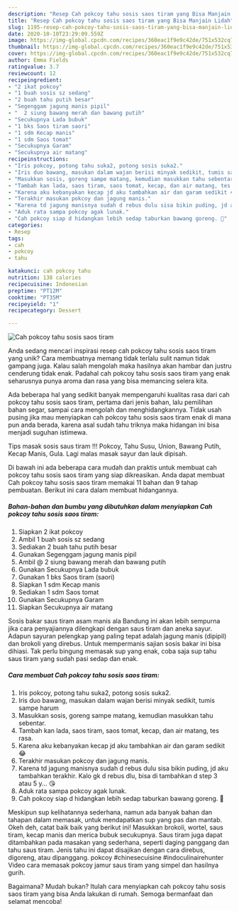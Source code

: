 ```yaml
---
description: "Resep Cah pokcoy tahu sosis saos tiram yang Bisa Manjain Lidah"
title: "Resep Cah pokcoy tahu sosis saos tiram yang Bisa Manjain Lidah"
slug: 1195-resep-cah-pokcoy-tahu-sosis-saos-tiram-yang-bisa-manjain-lidah
date: 2020-10-10T23:29:09.559Z
image: https://img-global.cpcdn.com/recipes/360eac1f9e9c42de/751x532cq70/cah-pokcoy-tahu-sosis-saos-tiram-foto-resep-utama.jpg
thumbnail: https://img-global.cpcdn.com/recipes/360eac1f9e9c42de/751x532cq70/cah-pokcoy-tahu-sosis-saos-tiram-foto-resep-utama.jpg
cover: https://img-global.cpcdn.com/recipes/360eac1f9e9c42de/751x532cq70/cah-pokcoy-tahu-sosis-saos-tiram-foto-resep-utama.jpg
author: Emma Fields
ratingvalue: 3.7
reviewcount: 12
recipeingredient:
- "2 ikat pokcoy"
- "1 buah sosis sz sedang"
- "2 buah tahu putih besar"
- "Segenggam jagung manis pipil"
- "  2 siung bawang merah dan bawang putih"
- "Secukupnya Lada bubuk"
- "1 bks Saos tiram saori"
- "1 sdm Kecap manis"
- "1 sdm Saos tomat"
- "Secukupnya Garam"
- "Secukupnya air matang"
recipeinstructions:
- "Iris pokcoy, potong tahu suka2, potong sosis suka2."
- "Iris duo bawang, masukan dalam wajan berisi minyak sedikit, tumis sampe harum"
- "Masukkan sosis, goreng sampe matang, kemudian masukkan tahu sebentar."
- "Tambah kan lada, saos tiram, saos tomat, kecap, dan air matang, tes rasa."
- "Karena aku kebanyakan kecap jd aku tambahkan air dan garam sedikit 😂"
- "Terakhir masukan pokcoy dan jagung manis."
- "Karena td jagung manisnya sudah d rebus dulu sisa bikin puding, jd aku tambahkan terakhir. Kalo gk d rebus dlu, bisa di tambahkan d step 3 atau 5 y... 😘"
- "Aduk rata sampa pokcoy agak lunak."
- "Cah pokcoy siap d hidangkan lebih sedap taburkan bawang goreng. 🙌"
categories:
- Resep
tags:
- cah
- pokcoy
- tahu

katakunci: cah pokcoy tahu 
nutrition: 138 calories
recipecuisine: Indonesian
preptime: "PT12M"
cooktime: "PT35M"
recipeyield: "1"
recipecategory: Dessert

---
```



![Cah pokcoy tahu sosis saos tiram](https://img-global.cpcdn.com/recipes/360eac1f9e9c42de/751x532cq70/cah-pokcoy-tahu-sosis-saos-tiram-foto-resep-utama.jpg)

Anda sedang mencari inspirasi resep cah pokcoy tahu sosis saos tiram yang unik? Cara membuatnya memang tidak terlalu sulit namun tidak gampang juga. Kalau salah mengolah maka hasilnya akan hambar dan justru cenderung tidak enak. Padahal cah pokcoy tahu sosis saos tiram yang enak seharusnya punya aroma dan rasa yang bisa memancing selera kita.

Ada beberapa hal yang sedikit banyak mempengaruhi kualitas rasa dari cah pokcoy tahu sosis saos tiram, pertama dari jenis bahan, lalu pemilihan bahan segar, sampai cara mengolah dan menghidangkannya. Tidak usah pusing jika mau menyiapkan cah pokcoy tahu sosis saos tiram enak di mana pun anda berada, karena asal sudah tahu triknya maka hidangan ini bisa menjadi suguhan istimewa.

Tips masak sosis saus tiram !!! Pokcoy, Tahu Susu, Union, Bawang Putih, Kecap Manis, Gula. Lagi malas masak sayur dan lauk dipisah.


Di bawah ini ada beberapa cara mudah dan praktis untuk membuat cah pokcoy tahu sosis saos tiram yang siap dikreasikan. Anda dapat membuat Cah pokcoy tahu sosis saos tiram memakai 11 bahan dan 9 tahap pembuatan. Berikut ini cara dalam membuat hidangannya.

<!--inarticleads1-->

##### Bahan-bahan dan bumbu yang dibutuhkan dalam menyiapkan Cah pokcoy tahu sosis saos tiram:

1. Siapkan 2 ikat pokcoy
1. Ambil 1 buah sosis sz sedang
1. Sediakan 2 buah tahu putih besar
1. Gunakan Segenggam jagung manis pipil
1. Ambil  @ 2 siung bawang merah dan bawang putih
1. Gunakan Secukupnya Lada bubuk
1. Gunakan 1 bks Saos tiram (saori)
1. Siapkan 1 sdm Kecap manis
1. Sediakan 1 sdm Saos tomat
1. Gunakan Secukupnya Garam
1. Siapkan Secukupnya air matang


Sosis bakar saus tiram asam manis ala Bandung ini akan lebih sempurna jika cara penyajiannya dilengkapi dengan saus tiram dan aneka sayur. Adapun sayuran pelengkap yang paling tepat adalah jagung manis (dipipil) dan brokoli yang direbus. Untuk mempermanis sajian sosis bakar ini bisa dihiasi. Tak perlu bingung memasak sup yang enak, coba saja sup tahu saus tiram yang sudah pasi sedap dan enak. 

<!--inarticleads2-->

##### Cara membuat Cah pokcoy tahu sosis saos tiram:

1. Iris pokcoy, potong tahu suka2, potong sosis suka2.
1. Iris duo bawang, masukan dalam wajan berisi minyak sedikit, tumis sampe harum
1. Masukkan sosis, goreng sampe matang, kemudian masukkan tahu sebentar.
1. Tambah kan lada, saos tiram, saos tomat, kecap, dan air matang, tes rasa.
1. Karena aku kebanyakan kecap jd aku tambahkan air dan garam sedikit 😂
1. Terakhir masukan pokcoy dan jagung manis.
1. Karena td jagung manisnya sudah d rebus dulu sisa bikin puding, jd aku tambahkan terakhir. Kalo gk d rebus dlu, bisa di tambahkan d step 3 atau 5 y... 😘
1. Aduk rata sampa pokcoy agak lunak.
1. Cah pokcoy siap d hidangkan lebih sedap taburkan bawang goreng. 🙌


Meskipun sup kelihatannya sederhana, namun ada banyak bahan dan tahapan dalam memasak, untuk mendapatkan sup yang pas dan mantab. Okeh deh, catat baik baik yang berikut ini! Masukkan brokoli, wortel, saus tiram, kecap manis dan merica bubuk secukupnya. Saus tiram juga dapat ditambahkan pada masakan yang sederhana, seperti daging panggang dan tahu saus tiram. Jenis tahu ini dapat disajikan dengan cara direbus, digoreng, atau dipanggang. pokcoy #chinesecuisine #indoculinairehunter Video cara memasak pokcoy jamur saus tiram yang simpel dan hasilnya gurih. 

Bagaimana? Mudah bukan? Itulah cara menyiapkan cah pokcoy tahu sosis saos tiram yang bisa Anda lakukan di rumah. Semoga bermanfaat dan selamat mencoba!
